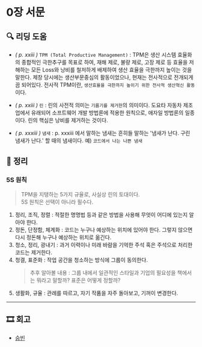 # 0장 서문

## 🔍 리딩 도움
- _( p. xxiii )_ `TPM (Total Productive Management)` : TPM은 생산 시스템 효율화의 종합적인 극한추구를 목표로 하여, 재해 제로, 불량 제로, 고장 제로 등 효율을 저해하는 모든 Loss와 낭비를 철저하게 배제하여 생산 효율을 극한까지 높이는 것을 말한다. 제창 당시에는 생산부문중심의 활동이었으나, 현재는 전사적으로 전개되게끔 되어있다. 전사적 TPM이란, `생산효율을 극한까지 높이기 위한 전사적 생산혁신 활동` 이다.


- _( p. xxiii )_ `린` : 린의 사전적 의미는 `기름기를 제거한`의 의미이다. 도요타 자동차 제조업에서 유래되어 소프트웨어 개발 방법론에 적용한 원칙으로, 애자일 방법론의 일종이다. 린의 핵심은 낭비를 제거하는 것이다.


- _( p. xxxiii )_ `냄새` : p. xxxiii 에서 말하는 냄새는 흔히들 말하는 '냄새가 난다. 구린 냄새가 난다.' 할 때의 냄새이다. 예) `코드에서 나는 나쁜 냄새`

## 📝 정리

### 5S 원칙
> TPM을 지탱하는 5가지 규율로, 사실상 린의 토대이다.  
> 5S 원칙은 선택이 아니라 필수다.
1. 정리, 조직, 정렬 : 적절한 명명법 등과 같은 방법을 사용해 무엇이 어디에 있는지 알아야 한다.
2. 정돈, 단정함, 체계화 : 코드는 누구나 예상하는 위치에 있어야 한다. 그렇지 않으면 다시 정돈해 누구나 예상하는 위치로 옮긴다.
3. 청소, 정리, 광내기 : 과거 이력이나 미래 바람을 기억한 주석 혹은 주석으로 처리한 코드는 제거한다.
4. 청결, 표준화 : 작업 공간을 청소하는 방식에 그룹이 동의한다.
   > 추후 알아볼 내용 : 그룹 내에서 일관적인 스타일과 기업의 필요성을 책에서는 뭐라고 말할까? 표준은 어떻게 정할까?
5. 생활화, 규율 : 관례를 따르고, 자기 작품을 자주 돌아보고, 기꺼이 변경한다.

---

## 🎞 회고

- [승빈](./wsb.md)
